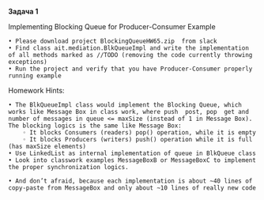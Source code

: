 **Задача 1**

Implementing Blocking Queue for Producer-Consumer Example 

    • Please download project BlockingQueueHW65.zip  from slack
    • Find class ait.mediation.BlkQueueImpl and write the implementation of all methods marked as //TODO (removing the code currently throwing  exceptions)
    • Run the project and verify that you have Producer-Consumer properly running example


Homework Hints:

    • The BlkQueueImpl class would implement the Blocking Queue, which works like Message Box in class work, where push  post, pop  get and number of messages in queue <= maxSize (instead of 1 in Message Box). The blocking logics is the same like Message Box:
        ◦ It blocks Consumers (readers) pop() operation, while it is empty
        ◦ It blocks Producers (writers) push() operation while it is full (has maxSize elements)  
    • Use LinkedList as internal implementation of queue in BlkQueue class
    • Look into classwork examples MessageBoxB or MessageBoxC to implement the proper synchronization logics.

    • And don’t afraid, because each implementation is about ~40 lines of copy-paste from MessageBox and only about ~10 lines of really new code  